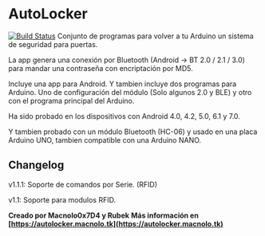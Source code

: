 # AutoLocker
[![Build Status](https://travis-ci.org/mcn2004/AutoLocker-Arduino.svg?branch=master)](https://travis-ci.org/mcn2004/AutoLocker-Arduino)
Conjunto de programas para volver a tu Arduino un sistema de seguridad para puertas.

La app genera una conexión por Bluetooth (Android -> BT 2.0 / 2.1 / 3.0) para mandar una contraseña con encriptación por MD5.

Incluye una app para Android. Y tambien incluye dos programas para Arduino.
Uno de configuración del módulo (Solo algunos 2.0 y BLE) y otro con el programa principal del Arduino.

Ha sido probado en los dispositivos con Android 4.0, 4.2, 5.0, 6.1 y 7.0.

Y tambien probado con un módulo Bluetooth (HC-06) y usado en una placa Arduino UNO, tambien compatible con una Arduino NANO.


## Changelog

v1.1.1:
  Soporte de comandos por Serie. (RFID)
  
v1.1:
  Soporte para modulos RFID.

**Creado por Macnolo0x7D4 y Rubek**
**Más información en [https://autolocker.macnolo.tk](https://autolocker.macnolo.tk)**

